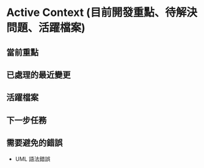 # Active Context (目前開發重點、待解決問題、活躍檔案)

## 當前重點

## 已處理的最近變更

## 活躍檔案

## 下一步任務

## 需要避免的錯誤
- UML 語法錯誤
